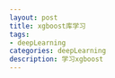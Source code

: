 ```yaml
---
layout: post
title: xgboost库学习
tags:
- deepLearning
categories: deepLearning
description: 学习xgboost
---
```


